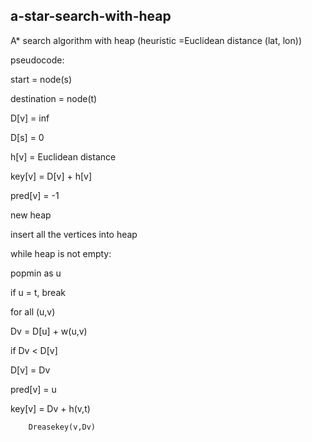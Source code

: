 ## a-star-search-with-heap


A* search algorithm with heap (heuristic =Euclidean distance (lat, lon))

pseudocode:

start = node(s) 
   
destination = node(t)

D[v] = inf
   
D[s] = 0

h[v] = Euclidean distance
   
key[v] = D[v] + h[v]

pred[v] = -1

new heap

insert all the vertices into heap

while heap is not empty:
   
  popmin as u
    
  if u = t, break
    
  for all (u,v)
    
   Dv = D[u] + w(u,v)
      
   if Dv < D[v]
      
   D[v] = Dv
        
   pred[v] = u
        
   key[v] = Dv + h(v,t)
        
        Dreasekey(v,Dv)
